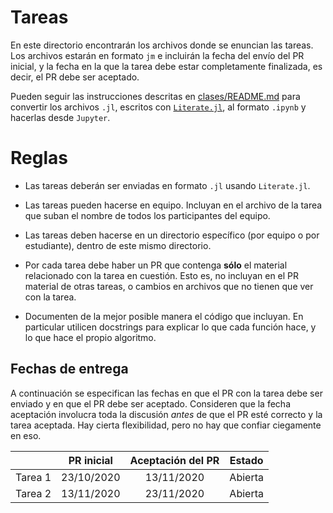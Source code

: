 # Tareas

En este directorio encontrarán los archivos donde se enuncian las tareas. Los archivos estarán en formato `jm` e incluirán la fecha del envío del PR inicial, y la fecha en la que la tarea debe estar completamente finalizada, es decir, el PR debe ser aceptado.

Pueden seguir las instrucciones descritas en [clases/README.md](../clases/README.md) para convertir los archivos `.jl`, escritos con [`Literate.jl`](https://github.com/fredrikekre/Literate.jl), al formato `.ipynb` y hacerlas desde `Jupyter`. 

# Reglas

- Las tareas deberán ser enviadas en formato `.jl` usando `Literate.jl`.

- Las tareas pueden hacerse en equipo. Incluyan en el archivo de la tarea que suban el nombre de todos los participantes del equipo.

- Las tareas deben hacerse en un directorio específico (por equipo  o por estudiante), dentro de este mismo directorio.
 
- Por cada tarea debe haber un PR que contenga **sólo** el material relacionado con la tarea en cuestión. Esto es, no incluyan en el PR material de otras tareas, o cambios en archivos que no tienen que ver con la tarea.

- Documenten de la mejor posible manera el código que incluyan. En particular utilicen docstrings para explicar lo que cada función hace, y lo que hace el propio algoritmo.


## Fechas de entrega

A continuación se especifican las fechas en que el PR con la tarea debe ser enviado y en que el PR debe ser aceptado. Consideren que la fecha aceptación involucra toda la discusión *antes* de que el PR esté correcto y la tarea aceptada. Hay cierta flexibilidad, pero no hay que confiar ciegamente en eso.


|                                   | PR inicial | Aceptación del PR  |         Estado         |
|:------------------|:------------------------:|:-----------------------:|:----------------------:|
|        Tarea 1            |  23/10/2020 |  13/11/2020  | Abierta  |
|        Tarea 2            |  13/11/2020 |  23/11/2020  | Abierta  |


